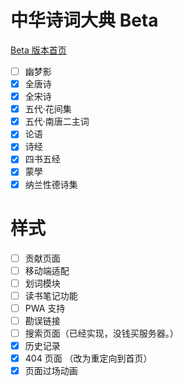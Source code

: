 # 中华诗词大典 Beta

[Beta 版本首页](https://chinese-poetry.netlify.app/)

-   [ ] 幽梦影
-   [x] 全唐诗
-   [x] 全宋诗
-   [x] 五代·花间集
-   [x] 五代·南唐二主词
-   [x] 论语
-   [x] 诗经
-   [x] 四书五经
-   [x] 蒙學
-   [x] 纳兰性德诗集

# 样式

-   [ ] 贡献页面
-   [ ] 移动端适配
-   [ ] 划词模块
-   [ ] 读书笔记功能
-   [ ] PWA 支持
-   [ ] 勘误链接
-   [ ] 搜索页面（已经实现，没钱买服务器。）
-   [x] 历史记录
-   [x] 404 页面 （改为重定向到首页）
-   [x] 页面过场动画
